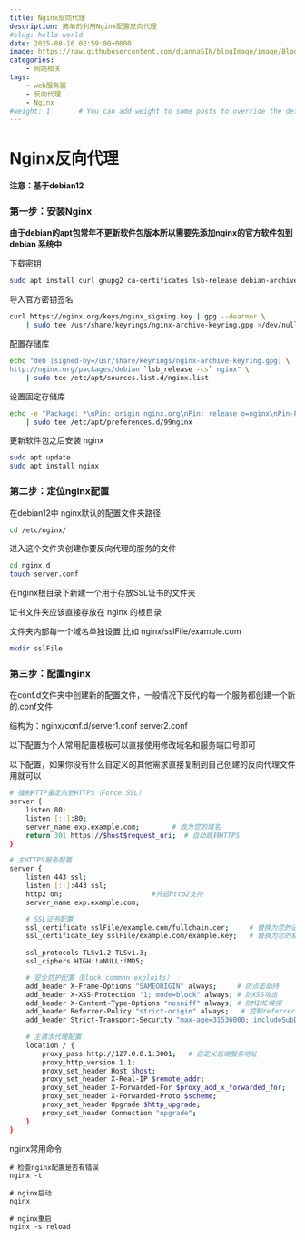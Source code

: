 ```yaml
---
title: Nginx反向代理
description: 简单的利用Nginx配置反向代理
#slug: hello-world
date: 2025-08-16 02:59:00+0000
image: https://raw.githubusercontent.com/diannaSIN/blogImage/image/BlogImage/20250902011617160.jpg
categories:
    - 网站相关
tags:
    - web服务器
    - 反向代理
    - Nginx
#weight: 1       # You can add weight to some posts to override the default sorting (date descending)
---
```


# Nginx反向代理

**注意：基于debian12**

### 第一步：安装Nginx

**由于debian的apt包常年不更新软件包版本所以需要先添加nginx的官方软件包到 debian 系统中**

下载密钥

```bash
sudo apt install curl gnupg2 ca-certificates lsb-release debian-archive-keyring
```

导入官方密钥签名

```bash
curl https://nginx.org/keys/nginx_signing.key | gpg --dearmor \
    | sudo tee /usr/share/keyrings/nginx-archive-keyring.gpg >/dev/null
```

配置存储库

```bash
echo "deb [signed-by=/usr/share/keyrings/nginx-archive-keyring.gpg] \
http://nginx.org/packages/debian `lsb_release -cs` nginx" \
    | sudo tee /etc/apt/sources.list.d/nginx.list
```

设置固定存储库

```bash
echo -e "Package: *\nPin: origin nginx.org\nPin: release o=nginx\nPin-Priority: 900\n" \
    | sudo tee /etc/apt/preferences.d/99nginx
```

更新软件包之后安装 nginx

```bash
sudo apt update
sudo apt install nginx
```

### 第二步：定位nginx配置

在debian12中 nginx默认的配置文件夹路径

```bash
cd /etc/nginx/
```

进入这个文件夹创建你要反向代理的服务的文件

```bash
cd nginx.d
touch server.conf
```

在nginx根目录下新建一个用于存放SSL证书的文件夹

证书文件夹应该直接存放在 nginx 的根目录

文件夹内部每一个域名单独设置 比如 nginx/sslFile/example.com

```bash
mkdir sslFile
```

### 第三步：配置nginx

在conf.d文件夹中创建新的配置文件，一般情况下反代的每一个服务都创建一个新的.conf文件

结构为：nginx/conf.d/server1.conf server2.conf

以下配置为个人常用配置模板可以直接使用修改域名和服务端口号即可

以下配置，如果你没有什么自定义的其他需求直接复制到自己创建的反向代理文件用就可以

```bash
# 强制HTTP重定向到HTTPS（Force SSL）
server {
    listen 80;
    listen [::]:80;
    server_name exp.example.com;        # 改为您的域名
    return 301 https://$host$request_uri;  # 自动跳转HTTPS
}

# 主HTTPS服务配置
server {
    listen 443 ssl;
    listen [::]:443 ssl;
    http2 on;                      #开启http2支持
    server_name exp.example.com;

    # SSL证书配置
    ssl_certificate sslFile/example.com/fullchain.cer;     # 替换为您的证书路径
    ssl_certificate_key sslFile/example.com/example.key;   # 替换为您的私钥路径
    
    ssl_protocols TLSv1.2 TLSv1.3;
    ssl_ciphers HIGH:!aNULL:!MD5;

    # 安全防护配置（Block common exploits）
    add_header X-Frame-Options "SAMEORIGIN" always;     # 防点击劫持
    add_header X-XSS-Protection "1; mode=block" always; # 防XSS攻击
    add_header X-Content-Type-Options "nosniff" always; # 防MIME嗅探
    add_header Referrer-Policy "strict-origin" always;   # 控制referrer信息泄露
    add_header Strict-Transport-Security "max-age=31536000; includeSubDomains" always; # 强制HTTPS增强
    
    # 主请求代理配置
    location / {
        proxy_pass http://127.0.0.1:3001;   # 自定义后端服务地址
        proxy_http_version 1.1;
        proxy_set_header Host $host;
        proxy_set_header X-Real-IP $remote_addr;
        proxy_set_header X-Forwarded-For $proxy_add_x_forwarded_for;
        proxy_set_header X-Forwarded-Proto $scheme;
        proxy_set_header Upgrade $http_upgrade;
        proxy_set_header Connection "upgrade";
    }
}

```

nginx常用命令

```
# 检查nginx配置是否有错误
nginx -t

# nginx启动
nginx

# nginx重启
nginx -s reload
```

